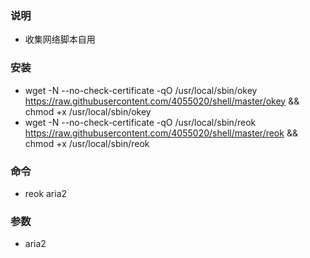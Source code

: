 ### 说明
- 收集网络脚本自用

### 安装
- wget -N --no-check-certificate -qO /usr/local/sbin/okey https://raw.githubusercontent.com/4055020/shell/master/okey && chmod +x /usr/local/sbin/okey
- wget -N --no-check-certificate -qO /usr/local/sbin/reok https://raw.githubusercontent.com/4055020/shell/master/reok && chmod +x /usr/local/sbin/reok

### 命令

- reok aria2

### 参数
- aria2
